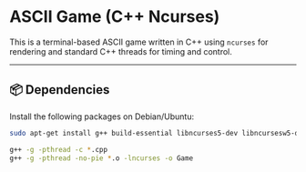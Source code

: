 # ASCII Game (C++ Ncurses)

This is a terminal-based ASCII game written in C++ using `ncurses` for rendering and standard C++ threads for timing and control.

---

## 📦 Dependencies

Install the following packages on Debian/Ubuntu:

```bash
sudo apt-get install g++ build-essential libncurses5-dev libncursesw5-dev gdb valgrind cppcheck ccache cmake libgtest-dev libpthread-stubs0-dev

g++ -g -pthread -c *.cpp
g++ -g -pthread -no-pie *.o -lncurses -o Game

```
